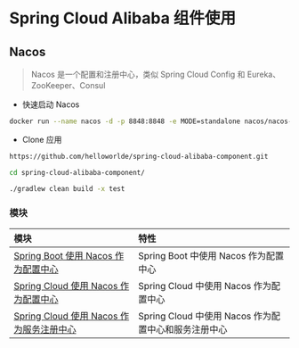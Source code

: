 # Spring Cloud Alibaba 组件使用

## Nacos

> Nacos 是一个配置和注册中心，类似 Spring Cloud Config 和 Eureka、ZooKeeper、Consul

- 快速启动 Nacos 

```bash
docker run --name nacos -d -p 8848:8848 -e MODE=standalone nacos/nacos-server
```

- Clone 应用 

```bash
https://github.com/helloworlde/spring-cloud-alibaba-component.git

cd spring-cloud-alibaba-component/

./gradlew clean build -x test
```


### 模块 

|模块 | 特性|
|:---|:---|
|[Spring Boot 使用 Nacos 作为配置中心](./boot-config/README.md)|Spring Boot 中使用 Nacos 作为配置中心|
|[Spring Cloud 使用 Nacos 作为配置中心](./cloud-config/README.md)|Spring Cloud 中使用 Nacos 作为配置中心|
|[Spring Cloud 使用 Nacos 作为服务注册中心](./cloud-discovery/README.md)|Spring Cloud 中使用 Nacos 作为配置中心和服务注册中心|